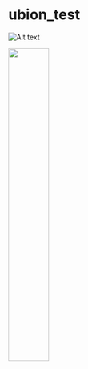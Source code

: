 # ubion_test
![Alt text](http://cdn.edujin.co.kr/news/photo/202105/35768_68227_247.jpg)

<img src = "http://cdn.edujin.co.kr/news/photo/202105/35768_68227_247.jpg" width="40%">